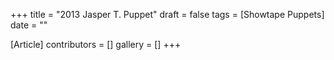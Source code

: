 +++
title = "2013 Jasper T. Puppet"
draft = false
tags = [Showtape Puppets]
date = ""

[Article]
contributors = []
gallery = []
+++